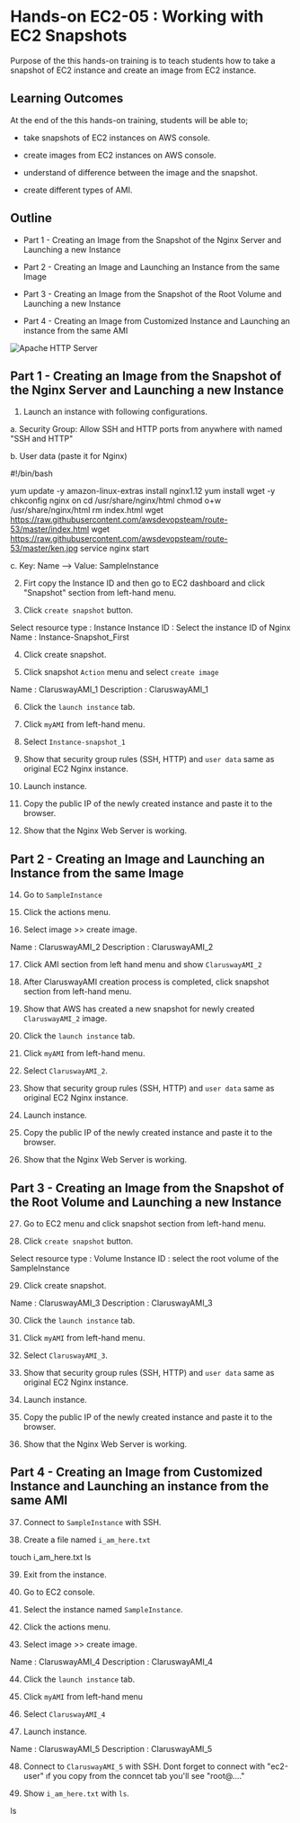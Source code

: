 # Hands-on EC2-05 : Working with EC2 Snapshots

Purpose of the this hands-on training is to teach students how to take a snapshot of EC2 instance and create an image from EC2 instance.

## Learning Outcomes

At the end of the this hands-on training, students will be able to;

- take snapshots of EC2 instances on AWS console.

- create images from EC2 instances on AWS console.

- understand of difference between the image and the snapshot.

- create different types of AMI.

## Outline

- Part 1 - Creating an Image from the Snapshot of the Nginx Server and Launching a new Instance

- Part 2 - Creating an Image and Launching an Instance from the same Image

- Part 3 - Creating an Image from the Snapshot of the Root Volume and Launching a new Instance

- Part 4 - Creating an Image from Customized Instance and Launching an instance from the same AMI

![Apache HTTP Server](./ami_lifecycle.png)

## Part 1 - Creating an Image from the Snapshot of the Nginx Server and Launching a new Instance

1. Launch an instance with following configurations.

  a. Security Group: Allow SSH and HTTP ports from anywhere with named "SSH and HTTP"

  b. User data (paste it for Nginx)

  
  #!/bin/bash

  yum update -y
  amazon-linux-extras install nginx1.12
  yum install wget -y
  chkconfig nginx on
  cd /usr/share/nginx/html
  chmod o+w /usr/share/nginx/html
  rm index.html
  wget https://raw.githubusercontent.com/awsdevopsteam/route-53/master/index.html
  wget https://raw.githubusercontent.com/awsdevopsteam/route-53/master/ken.jpg
  service nginx start
  

  c. Key: Name --> Value: SampleInstance  

2. Firt copy the Instance ID and then go to EC2 dashboard and click "Snapshot" section from left-hand menu.

3. Click `create snapshot` button.


Select resource type : Instance
Instance ID          : Select the instance ID of Nginx
Name                 : Instance-Snapshot_First

4. Click create snapshot.

5. Click snapshot `Action` menu and select `create image`


Name        : ClaruswayAMI_1
Description : ClaruswayAMI_1


6. Click the `launch instance` tab.

7. Click `myAMI` from left-hand menu.

8. Select `Instance-snapshot_1
`

9. Show that security group rules (SSH, HTTP) and `user data` same as original EC2 Nginx instance.

10. Launch instance.

11. Copy the public IP of the newly created instance and paste it to the browser.

13. Show that the Nginx Web Server is working.

## Part 2 - Creating an Image and Launching an Instance from the same Image

14. Go to `SampleInstance`

15. Click the actions menu.

16. Select image >> create image.

Name        : ClaruswayAMI_2
Description : ClaruswayAMI_2


17. Click AMI section from left hand menu and show `ClaruswayAMI_2`

18. After ClaruswayAMI creation process is completed, click snapshot section from left-hand menu.

19. Show that AWS has created a new snapshot for newly created `ClaruswayAMI_2` image.

20. Click the `launch instance` tab.

21. Click `myAMI` from left-hand menu.

22. Select `ClaruswayAMI_2`.

23. Show that security group rules (SSH, HTTP) and `user data` same as original EC2 Nginx instance.

24. Launch instance.

25. Copy the public IP of the newly created instance and paste it to the browser.

26. Show that the Nginx Web Server is working.

## Part 3 - Creating an Image from the Snapshot of the Root Volume and Launching a new Instance

27. Go to EC2 menu and click snapshot section from left-hand menu.

28. Click `create snapshot` button.

Select resource type : Volume
Instance ID : select the root volume of the SampleInstance


29. Click create snapshot.


Name        : ClaruswayAMI_3
Description : ClaruswayAMI_3

30. Click the `launch instance` tab.

31. Click `myAMI` from left-hand menu.

32. Select `ClaruswayAMI_3`.

33. Show that security group rules (SSH, HTTP) and `user data` same as original EC2 Nginx instance.

34. Launch instance.

35. Copy the public IP of the newly created instance and paste it to the browser.

36. Show that the Nginx Web Server is working.

## Part 4 - Creating an Image from Customized Instance and Launching an instance from the same AMI

37. Connect to `SampleInstance` with SSH.

38. Create a file named `i_am_here.txt`


touch i_am_here.txt
ls


39. Exit from the instance.

40. Go to EC2 console.

41. Select the instance named `SampleInstance`.

42. Click the actions menu.

43. Select image >> create image.


Name        : ClaruswayAMI_4
Description : ClaruswayAMI_4


44. Click the `launch instance` tab.

45. Click `myAMI` from left-hand menu

46. Select `ClaruswayAMI_4`

47. Launch instance.


Name        : ClaruswayAMI_5
Description : ClaruswayAMI_5


48. Connect to `ClaruswayAMI_5` with SSH. Dont forget to connect with "ec2-user" ıf you copy from the conncet tab you'll see "root@...."

49. Show `i_am_here.txt` with `ls`.

ls
